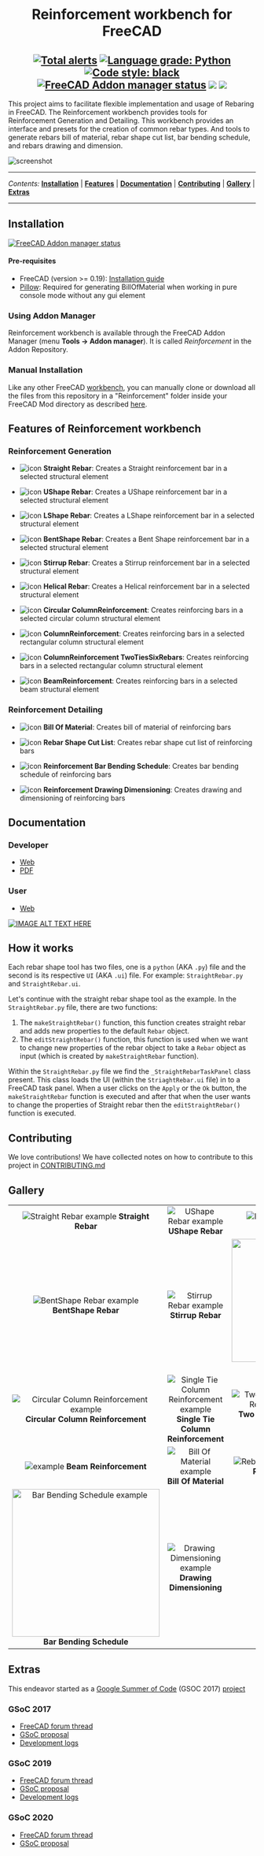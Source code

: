 <h1 align="center">Reinforcement workbench for FreeCAD</h1>

<h2 align="center">
<a href="https://lgtm.com/projects/g/amrit3701/FreeCAD-Reinforcement/alerts"><img alt="Total alerts" src="https://img.shields.io/lgtm/alerts/g/amrit3701/FreeCAD-Reinforcement.svg?logo=lgtm&logoWidth=18"></a>
<a href="https://lgtm.com/projects/g/amrit3701/FreeCAD-Reinforcement/context:python"><img alt="Language grade: Python" src="https://img.shields.io/lgtm/grade/python/g/amrit3701/FreeCAD-Reinforcement.svg?logo=lgtm&logoWidth=18"></a>
<a href="https://github.com/psf/black"><img alt="Code style: black" src="https://img.shields.io/badge/code%20style-black-000000.svg"></a>
<a href="https://github.com/FreeCAD/FreeCAD-addons"><img alt="FreeCAD Addon manager status" src="https://img.shields.io/badge/FreeCAD%20addon%20manager-available-brightgreen"></a>
<a href="https://patreon.com/amrit3701"><img src="https://img.shields.io/endpoint.svg?url=https%3A%2F%2Fpatreon-shieldsio.herokuapp.com%2Famrit3701%2Fpledgesssss" /></a>
<a href="https://patreon.com/amrit3701"><img src="https://img.shields.io/endpoint.svg?url=https%3A%2F%2Fpatreon-shieldsio.herokuapp.com%2Famrit3701" /> </a>
</h2>


This project aims to facilitate flexible implementation and usage of Rebaring in FreeCAD. The Reinforcement workbench provides tools for Reinforcement Generation and Detailing. This workbench provides an interface and presets for the creation of common rebar types. And tools to generate rebars bill of material, rebar shape cut list, bar bending schedule, and rebars drawing and dimension.


![screenshot](https://i.imgur.com/r9b5l7K.jpg)

---

_Contents:_ **[Installation](#installation)** | **[Features](#features-of-reinforcement-workbench)** | **[Documentation](#documentation)** | **[Contributing](#contributing)** | **[Gallery](#gallery)** | **[Extras](#extras)**

---

## Installation

[![FreeCAD Addon manager status](https://img.shields.io/badge/FreeCAD%20addon%20manager-available-brightgreen)](https://github.com/FreeCAD/FreeCAD-addons)

#### Pre-requisites
- FreeCAD (version >= 0.19): [Installation guide](https://www.freecadweb.org/wiki/Installing)
- [Pillow](https://github.com/python-pillow/Pillow): Required for generating BillOfMaterial when working in pure console mode without any gui element
 
### Using Addon Manager
Reinforcement workbench is available through the FreeCAD Addon Manager (menu **Tools → Addon manager**). It is called _Reinforcement_ in the Addon Repository.

### Manual Installation
Like any other FreeCAD [workbench](https://www.freecadweb.org/wiki/Workbench_Concept), you can manually clone or download all the files from this repository in a "Reinforcement" folder inside your FreeCAD Mod directory as described [here](https://github.com/FreeCAD/FreeCAD-addons#2-manual-install).


## Features of Reinforcement workbench

### Reinforcement Generation
- ![icon](icons/wiki/StraightRebar.svg) **Straight Rebar**: Creates a Straight reinforcement bar in a selected structural element

- ![icon](icons/wiki/UShapeRebar.svg) **UShape Rebar**: Creates a UShape reinforcement bar in a selected structural element 

- ![icon](icons/wiki/LShapeRebar.svg) **LShape Rebar**: Creates a LShape reinforcement bar in a selected structural element

- ![icon](icons/wiki/BentShapeRebar.svg) **BentShape Rebar**: Creates a Bent Shape reinforcement bar in a selected structural element

- ![icon](icons/wiki/StirrupRebar.svg) **Stirrup Rebar**: Creates a Stirrup reinforcement bar in a selected structural element

- ![icon](icons/wiki/HelicalRebar.svg) **Helical Rebar**: Creates a Helical reinforcement bar in a selected structural element

- ![icon](icons/wiki/ColumnReinforcement.svg) **Circular ColumnReinforcement**: Creates reinforcing bars in a selected circular column structural element

- ![icon](icons/wiki/ColumnReinforcement.svg) **ColumnReinforcement**: Creates reinforcing bars in a selected rectangular column structural element

- ![icon](icons/wiki/ColumnReinforcement.svg) **ColumnReinforcement TwoTiesSixRebars**: Creates reinforcing bars in a selected rectangular column structural element

- ![icon](icons/wiki/BeamReinforcement.svg) **BeamReinforcement**: Creates reinforcing bars in a selected beam structural element

### Reinforcement Detailing

- ![icon](icons/wiki/BillOfMaterial.svg) **Bill Of Material**: Creates bill of material of reinforcing bars

- ![icon](icons/wiki/RebarShapeCutList.svg) **Rebar Shape Cut List**: Creates rebar shape cut list of reinforcing bars

- ![icon](icons/wiki/BarBendingSchedule.svg) **Reinforcement Bar Bending Schedule**: Creates bar bending schedule of reinforcing bars

- ![icon](icons/wiki/ReinforcementDrawingDimensioning.svg) **Reinforcement Drawing Dimensioning**: Creates drawing and dimensioning of reinforcing bars


## Documentation
### Developer
* [Web](https://amrit3701.github.io/FreeCAD-Reinforcement/html/index.html)
* [PDF](https://amrit3701.github.io/FreeCAD-Reinforcement/latex/refman.pdf)

### User
* [Web](https://wiki.freecadweb.org/Reinforcement_Workbench)

[![IMAGE ALT TEXT HERE](https://i.imgur.com/ZQGCQoe.png)](https://www.youtube.com/watch?v=BYQQjEKmx5E&t=1435s)

## How it works
Each rebar shape tool has two files, one is a `python` (AKA `.py`) file and the second is its respective `UI` (AKA `.ui`) file. For example: ```StraightRebar.py``` and `StraightRebar.ui`. 

Let's continue with the straight rebar shape tool as the example. In the `StraightRebar.py` file, there are two functions:   
1. The `makeStraightRebar()` function, this function creates straight rebar and adds new properties to the default `Rebar` object. 
2. The `editStraightRebar()` function, this function is used when we want to change new properties of the rebar object to take a `Rebar` object as input (which is created by `makeStraightRebar` function). 

Within the `StraightRebar.py` file we find the `_StraightRebarTaskPanel` class present. This class loads the UI (within the `StriaghtRebar.ui` file) in to a FreeCAD task panel. When a user clicks on the `Apply` or the `Ok` button, the `makeStraightRebar` function is executed and after that when the user wants to change the properties of Straight rebar then the `editStraightRebar()` function is executed.


## Contributing
We love contributions! We have collected notes on how to contribute to this project in [CONTRIBUTING.md](https://github.com/amrit3701/FreeCAD-Reinforcement/blob/master/CHANGELOG.md)


## Gallery

| | | |
|:-------------------------:|:-------------------------:|:-------------------------:|
| ![Straight Rebar example](https://wiki.freecadweb.org/images/e/e8/Arch_Rebar_Straight_example.png) **Straight Rebar** | ![UShape Rebar example](https://wiki.freecadweb.org/images/7/77/Arch_Rebar_UShape_example.png) **UShape Rebar** | ![LShape Rebar example](https://wiki.freecadweb.org/images/7/76/Arch_Rebar_LShape_example.png) **LShape Rebar** |
| ![BentShape Rebar example](https://wiki.freecadweb.org/images/6/60/Arch_Rebar_BentShape_example.png) **BentShape Rebar** | ![Stirrup Rebar example](https://wiki.freecadweb.org/images/6/6c/Arch_Rebar_Stirrup_example.png) **Stirrup Rebar** | <img alt="Helical Rebar example" src="https://wiki.freecadweb.org/images/e/e5/Arch_Rebar_Helical_example.png" height=250> <br>**Helical Rebar** |
| ![Circular Column Reinforcement example](https://wiki.freecadweb.org/images/d/d6/Arch_Rebar_Circular_ColumnReinforcement_example.png) **Circular Column Reinforcement** | ![Single Tie Column Reinforcement example](https://wiki.freecadweb.org/images/3/3f/Arch_Rebar_ColumnReinforcement_example.png) **Single Tie Column Reinforcement** | ![Two Ties Six Rebars Column Reinforcement example](https://wiki.freecadweb.org/images/c/ce/Arch_Rebar_ColumnReinforcement_TwoTies_example.png) **Two Ties Six Rebars Column Reinforcement** |
| ![example](https://www.freecadweb.org/wiki/images/4/42/Arch_Rebar_BeamReinforcement_example.png) **Beam Reinforcement** | ![Bill Of Material example](https://wiki.freecadweb.org/images/2/20/Arch_Rebar_BOM_example.png) **Bill Of Material** | ![Rebar Shape Cut List example](https://wiki.freecadweb.org/images/f/fb/Reinforcement_Bar_Shape_Cut_List_example.svg) **Rebar Shape Cut List** |
| <img alt="Bar Bending Schedule example" src="https://wiki.freecadweb.org/images/6/6a/Reinforcement_Bar_Bending_Schedule_example.svg" width=300> **Bar Bending Schedule** | ![Drawing Dimensioning example](https://wiki.freecadweb.org/images/1/18/Arch_Rebar_Drawing_Dimensioning_example.svg) **Drawing Dimensioning** |


## Extras
This endeavor started as a [Google Summer of Code](https://en.wikipedia.org/wiki/Google_Summer_of_Code) (GSOC 2017) [project](https://summerofcode.withgoogle.com/archive/2017/projects/6536382147198976)

### GSoC 2017
- [FreeCAD forum thread](https://forum.freecadweb.org/viewtopic.php?f=8&t=22760)
- [GSoC proposal](https://brlcad.org/wiki/User:Amritpal_singh/gsoc_proposal)
- [Development logs](https://brlcad.org/wiki/User:Amritpal_singh/GSoC17/logs)

### GSoC 2019
- [FreeCAD forum thread](https://forum.freecadweb.org/viewtopic.php?f=8&t=35077)
- [GSoC proposal](https://www.freecadweb.org/wiki/User:Suraj_Dadral/gsoc_proposal)
- [Development logs](https://www.freecadweb.org/wiki/User:Suraj_Dadral/GSoC19/logs)

### GSoC 2020
- [FreeCAD forum thread](https://forum.freecadweb.org/viewtopic.php?f=23&t=44580)
- [GSoC proposal](https://wiki.freecadweb.org/User:Suraj_Dadral/GSoC20/proposal)
